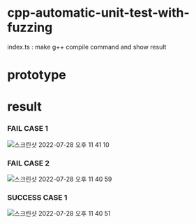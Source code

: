 # cpp-automatic-unit-test-with-fuzzing

index.ts : make g++ compile command and show result 

# prototype

# result
### FAIL CASE 1
![스크린샷 2022-07-28 오후 11 41 10](https://user-images.githubusercontent.com/44808218/181563431-42e3e307-3929-4c38-8508-713afaa7c05b.png)

### FAIL CASE 2
![스크린샷 2022-07-28 오후 11 40 59](https://user-images.githubusercontent.com/44808218/181563395-79615e0d-09ac-4645-85c6-9a8191371cf5.png)

### SUCCESS CASE 1
![스크린샷 2022-07-28 오후 11 40 51](https://user-images.githubusercontent.com/44808218/181563361-d4ce2ea5-da85-4a8a-9f7d-96d013c7354c.png)


